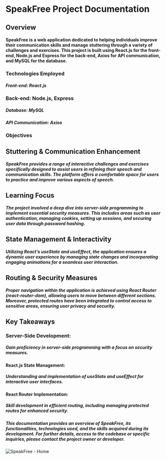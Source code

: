 # SpeakFree Project Documentation
 ## Overview
#### SpeakFree is a web application dedicated to helping individuals improve their communication skills and manage stuttering through a variety of challenges and exercises. This project is built using React.js for the front-end, Node.js and Express for the back-end, Axios for API communication, and MySQL for the database.

### Technologies Employed
##### Front-end: React.js
### Back-end: Node.js, Express
##### Database: MySQL
##### API Communication: Axios
 ### Objectives
 ## Stuttering & Communication Enhancement
##### SpeakFree provides a range of interactive challenges and exercises specifically designed to assist users in refining their speech and communication skills. The platform offers a comfortable space for users to practice and improve various aspects of speech.
## Learning Focus
##### The project involved a deep dive into server-side programming to implement essential security measures. This includes areas such as user authentication, managing cookies, setting up sessions, and securing user data through password hashing.
 ## State Management & Interactivity
##### Utilizing React's useState and useEffect, the application ensures a dynamic user experience by managing state changes and incorporating engaging animations for a seamless user interaction.
## Routing & Security Measures
##### Proper navigation within the application is achieved using React Router (react-router-dom), allowing users to move between different sections. Moreover, protected routes have been integrated to control access to sensitive areas, ensuring user privacy and security.
## Key Takeaways
### Server-Side Development: 
##### Gain proficiency in server-side programming with a focus on security measures.
#### React.js State Management: 
##### Understanding and implementation of useState and useEffect for interactive user interfaces.
#### React Router Implementation: 
##### Skill development in efficient routing, including managing protected routes for enhanced security.
 
 ##### This documentation provides an overview of SpeakFree, its  functionalities, technologies used, and the skills acquired  during its development. For further details, access to the  codebase or specific inquiries, please contact the project  owner or developer.

![SpeakFree - Home](https://github.com/DanielsWebDevelopment/MERN-SpeakFree/assets/129445203/23d10e77-b6a8-450b-bc30-d54c31f48fa1)

